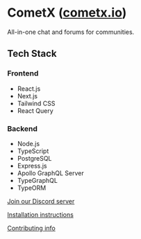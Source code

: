 # CometX ([cometx.io](https://www.cometx.io))

All-in-one chat and forums for communities.

## Tech Stack

### Frontend
- React.js
- Next.js
- Tailwind CSS
- React Query

### Backend
- Node.js
- TypeScript
- PostgreSQL
- Express.js
- Apollo GraphQL Server
- TypeGraphQL
- TypeORM

[Join our Discord server](https://discord.gg/NPCMGSm)

[Installation instructions](INSTALLATION.md)

[Contributing info](CONTRIBUTING.md)
